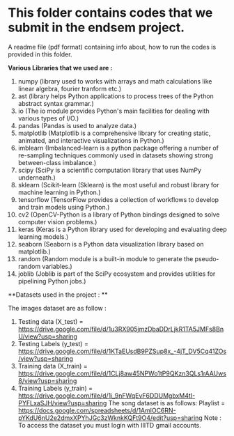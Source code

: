 # This folder contains codes that we submit in the endsem project.

A readme file (pdf format) containing info about, how to run the codes is provided in this folder.

**Various Libraries that we used are :**

1. numpy  (library used to works with arrays and math calculations like linear algebra, fourier tranform etc.)
2. ast  (library helps Python applications to process trees of the Python abstract syntax grammar.)
3. io  (The io module provides Python's main facilities for dealing with various types of I/O.)
4. pandas  (Pandas is used to analyze data.)
5. matplotlib  (Matplotlib is a comprehensive library for creating static, animated, and interactive visualizations in Python.)
6. imblearn  (Imbalanced-learn is a python package offering a number of re-sampling techniques commonly used in datasets showing strong between-class imbalance.)
7. scipy  (SciPy is a scientific computation library that uses NumPy underneath.)
8. sklearn  (Scikit-learn (Sklearn) is the most useful and robust library for machine learning in Python.)
9. tensorflow  (TensorFlow provides a collection of workflows to develop and train models using Python.)
10. cv2  (OpenCV-Python is a library of Python bindings designed to solve computer vision problems.)
11. keras  (Keras is a Python library used for developing and evaluating deep learning models.)
12. seaborn  (Seaborn is a Python data visualization library based on matplotlib.)
13. random  (Random module is a built-in module to generate the pseudo-random variables.)
14. joblib  (Joblib is part of the SciPy ecosystem and provides utilities for pipelining Python jobs.)

**Datasets used in the project : **

The images dataset are as follow :
1. Testing data (X_test) = https://drive.google.com/file/d/1u3RX905jmzDbaDDrLjkR1TA5JMFs8BnU/view?usp=sharing
2. Testing Labels (y_test) = https://drive.google.com/file/d/1KTaEUsdB9PZSup8x_-4jT_DV5Cq41ZOs/view?usp=sharing
3. Training data (X_train) = https://drive.google.com/file/d/1CLj8aw45NPWo1tP9QKzn3QLs1rAAUws8/view?usp=sharing
4. Training Labels (y_train) = https://drive.google.com/file/d/1i_9nFWqEvF6DDUMgbxM4tI-PYFLxaSJH/view?usp=sharing
The song dataset is as follows:
Playlist = https://docs.google.com/spreadsheets/d/1AmlOC6RN-pYKdU6nU2e2dmxXPYhJGc3zWknkKQFt9O4/edit?usp=sharing
Note : To access the dataset you must login with IIITD gmail accounts.






